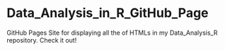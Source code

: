 # Data_Analysis_in_R_GitHub_Page
GitHub Pages Site for displaying all the of HTMLs in my Data_Analysis_R repository. Check it out! 

